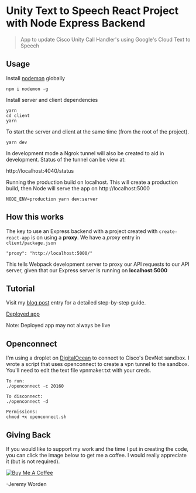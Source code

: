# Unity Text to Speech React Project with Node Express Backend

> App to update Cisco Unity Call Handler's using Google's Cloud Text to Speech

## Usage

Install [nodemon](https://github.com/remy/nodemon) globally

```
npm i nodemon -g
```

Install server and client dependencies

```
yarn
cd client
yarn
```

To start the server and client at the same time (from the root of the project).
```
yarn dev
```

In development mode a Ngrok tunnel will also be created to aid in development. Status of the tunnel can be view at:

http://localhost:4040/status

Running the production build on localhost. This will create a production build, then Node will serve the app on http://localhost:5000

```
NODE_ENV=production yarn dev:server
```

## How this works

The key to use an Express backend with a project created with `create-react-app` is on using a **proxy**. We have a _proxy_ entry in `client/package.json`

```
"proxy": "http://localhost:5000/"
```

This tells Webpack development server to proxy our API requests to our API server, given that our Express server is running on **localhost:5000**

## Tutorial

Visit my [blog post](https://medium.com/@jeremyworden/using-apis-to-automate-cisco-s-unity-connection-call-handlers-9ad71b1d973f) entry for a detailed step-by-step guide.

[Deployed app](http://ocean.automate.builders/)

Note: Deployed app may not always be live

## Openconnect

I'm using a droplet on [DigitalOcean](https://www.digitalocean.com/) to connect to Cisco's DevNet sandbox. I wrote a script that uses openconnect to create a vpn tunnel to the sandbox. You'll need to edit the text file vpnmaker.txt with your creds.

```
To run:
./openconnect -c 20160

To disconnect:
./openconnect -d

Permissions:
chmod +x openconnect.sh
```

## Giving Back

If you would like to support my work and the time I put in creating the code, you can click the image below to get me a coffee. I would really appreciate it (but is not required).

[![Buy Me A Coffee](https://www.buymeacoffee.com/assets/img/custom_images/black_img.png)](https://www.buymeacoffee.com/automatebldrs)

-Jeremy Worden
